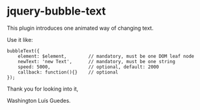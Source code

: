 # jquery-bubble-text

This plugin introduces one animated way of changing text.

Use it like:

    bubbleText({
        element: $element,        // mandatory, must be one DOM leaf node
        newText: 'new Text',      // mandatory, must be one string
        speed: 5000,              // optional, default: 2000
        callback: function(){}    // optional
    });

Thank you for looking into it,

Washington Luís Guedes.
